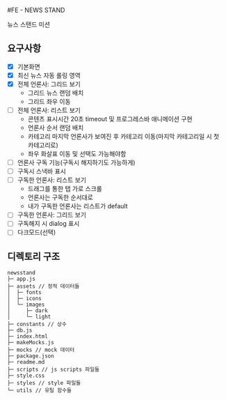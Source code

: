 #FE - NEWS STAND

뉴스 스탠드 미션

## 요구사항

- [x] 기본화면
- [x] 최신 뉴스 자동 롤링 영역
- [x] 전체 언론사: 그리드 보기
  - 그리드 뉴스 랜덤 배치
  - 그리드 좌우 이동
- [ ] 전체 언론사: 리스트 보기
  - 콘텐츠 표시시간 20초 timeout 및 프로그레스바 애니메이션 구현
  - 언론사 순서 랜덤 배치
  - 카테고리 마지막 언론사가 보여진 후 카테고리 이동(마지막 카테고리일 시 첫 카테고리로)
  - 좌우 화살표 이동 및 선택도 가능해야함
- [ ] 언론사 구독 기능(구독시 해지하기도 가능하게)
- [ ] 구독시 스낵바 표시
- [ ] 구독한 언론사: 리스트 보기
  - 드래그를 통한 탭 가로 스크롤
  - 언론사는 구독한 순서대로
  - 내가 구독한 언론사는 리스트가 default
- [ ] 구독한 언론사: 그리드 보기
- [ ] 구독해지 시 dialog 표시
- [ ] 다크모드(선택)

## 디렉토리 구조

```
newsstand
├─ app.js
├─ assets // 정적 데이터들
│  ├─ fonts
│  ├─ icons
│  └─ images
│     ├─ dark
│     └─ light
├─ constants // 상수
├─ db.js
├─ index.html
├─ makeMocks.js
├─ mocks // mock 데이터
├─ package.json
├─ readme.md
├─ scripts // js scripts 파일들
├─ style.css
├─ styles // style 파일들
└─ utils // 유틸 함수들
```
